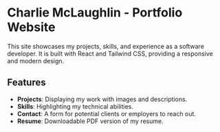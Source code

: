 # Charlie McLaughlin - Portfolio Website
This site showcases my projects, skills, and experience as a software developer. It is built with React and Tailwind CSS, providing a responsive and modern design.

## Features
- **Projects**: Displaying my work with images and descriptions.
- **Skills**: Highlighting my technical abilities.
- **Contact**: A form for potential clients or employers to reach out.
- **Resume**: Downloadable PDF version of my resume.